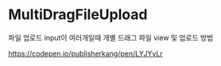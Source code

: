 # MultiDragFileUpload

파일 업로드 input이 여러개일때 개별 드래그 파일 view 및 업로드 방법


https://codepen.io/publisherkang/pen/LYJYvLr

